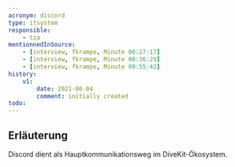 ```yaml
---
acronym: discord
type: itsystem 
responsible:
    - tza
mentionnedInSource: 
    - [interview, fkrampe, Minute 00:27:17]   
    - [interview, fkrampe, Minute 00:36:29]
    - [interview, fkrampe, Minute 00:55:42]
history:
    v1:
        date: 2021-06-04
        comment: initially created
todo:
---
```


## Erläuterung

Discord dient als Hauptkommunikationsweg im DiveKit-Ökosystem.
